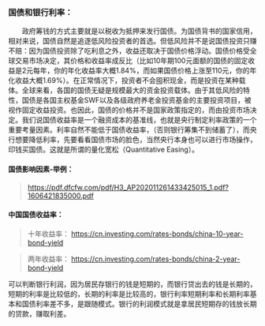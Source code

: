 ### 国债和银行利率：
　　政府筹钱的方式主要就是以税收为抵押来发行国债。为国债背书的国家信用，相对来说，国债自然是追逐低风险投资者的首选。但低风险并不是说国债投资只赚不赔：因为国债投资除了吃利息之外，收益还取决于国债价格浮动。国债价格受全球交易市场决定，其价格和收益率成反比（比如10年期100元面额的国债的固定收益是2元每年，你的年化收益率大概1.84%，而如果国债价格上涨至110元，你的年化收益大概1.69%）。在正常情况下，投资者不会囤积现金，而是投资在某种载体。全球来看，各国的国债无疑是规模最大的资金投资载体。由于其低风险的特性，国债是各国主权基金SWF以及各级政府养老金投资基金的主要投资项目，被视作固定收益投资。也因此，国债的价格并不是国家政策指定的，而由投资市场决定。我们说国债收益率是一个融资成本的基准线，也就是央行制定利率政策的一个重要考量因素。利率自然不能低于国债收益率，（否则银行筹集不到储蓄了），而央行想要降低利率，先要看看国债市场的脸色，当然央行本身也可以进行市场操作，印钱买国债。这就是所谓的量化宽松（Quantitative Easing）。

#### 国债影响因素-举例：
> https://pdf.dfcfw.com/pdf/H3_AP202011261433425015_1.pdf?1606421835000.pdf

#### 中国国债收益率：
  > 十年收益率： https://cn.investing.com/rates-bonds/china-10-year-bond-yield
  
  > 两年收益率：  https://cn.investing.com/rates-bonds/china-2-year-bond-yield

  可以判断银行利润，因为居民存银行的钱是短期的，而银行贷出去的钱是长期的，短期的利率是比较低的，长期的利率是比较高的，银行利率短期利率和长期利率基本和国债利率差不多，是跟随模式。银行的利润模式就是拿居民短期存的钱放长期的贷款，赚取利差。
